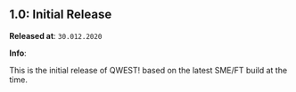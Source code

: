 
## 1.0: Initial Release

**Released at**: `30.012.2020`

**Info**:

This is the initial release of QWEST! based on the latest SME/FT build at the time.
